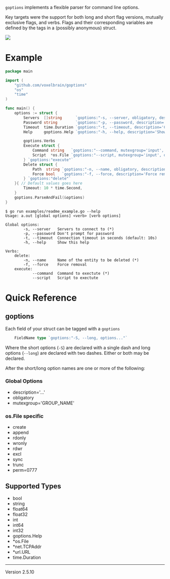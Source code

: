 `goptions` implements a flexible parser for command line options.

Key targets were the support for both long and short flag versions, mutually
exclusive flags, and verbs. Flags and their corresponding variables are defined
by the tags in a (possibly anonymous) struct.

![](https://circleci.com/gh/voxelbrain/goptions.png?circle-token=27cd98362d475cfa8c586565b659b2204733f25c)

# Example

```go
package main

import (
	"github.com/voxelbrain/goptions"
	"os"
	"time"
)

func main() {
	options := struct {
		Servers  []string      `goptions:"-s, --server, obligatory, description='Servers to connect to'"`
		Password string        `goptions:"-p, --password, description='Don\\'t prompt for password'"`
		Timeout  time.Duration `goptions:"-t, --timeout, description='Connection timeout in seconds'"`
		Help     goptions.Help `goptions:"-h, --help, description='Show this help'"`

		goptions.Verbs
		Execute struct {
			Command string   `goptions:"--command, mutexgroup='input', description='Command to exectute', obligatory"`
			Script  *os.File `goptions:"--script, mutexgroup='input', description='Script to exectute', rdonly"`
		} `goptions:"execute"`
		Delete struct {
			Path  string `goptions:"-n, --name, obligatory, description='Name of the entity to be deleted'"`
			Force bool   `goptions:"-f, --force, description='Force removal'"`
		} `goptions:"delete"`
	}{ // Default values goes here
		Timeout: 10 * time.Second,
	}
	goptions.ParseAndFail(&options)
}
```

```
$ go run examples/readme_example.go --help
Usage: a.out [global options] <verb> [verb options]

Global options:
        -s, --server   Servers to connect to (*)
        -p, --password Don't prompt for password
        -t, --timeout  Connection timeout in seconds (default: 10s)
        -h, --help     Show this help

Verbs:
    delete:
        -n, --name     Name of the entity to be deleted (*)
        -f, --force    Force removal
    execute:
            --command  Command to exectute (*)
            --script   Script to exectute
```

# Quick Reference

## goptions

Each field of your struct can be tagged with a `goptions`

```go
    FieldName type `goptions:"-S, --long, options..."`
```

Where the short options (`-S`) are declared with a single dash and
long options (`--long`) are declared with two dashes. Either or
both may be declared.

After the short/long option names are one or more of the following:

### Global Options

* description='...'
* obligatory
* mutexgroup='GROUP_NAME'

### os.File specific

* create
* append
* rdonly
* wronly
* rdwr
* excl
* sync
* trunc
* perm=0777

## Supported Types

* bool
* string
* float64
* float32
* int
* int64
* int32
* goptions.Help
* *os.File
* *net.TCPAddr
* *url.URL
* time.Duration



---
Version 2.5.10
